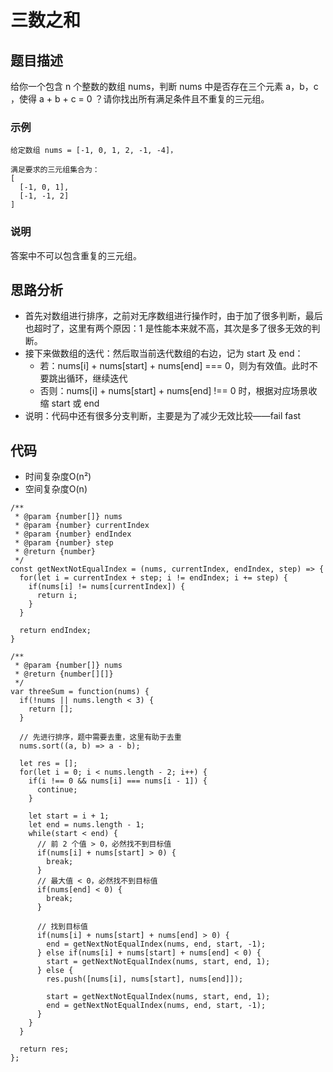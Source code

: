 # 三数之和

## 题目描述
给你一个包含 n 个整数的数组 nums，判断 nums 中是否存在三个元素 a，b，c ，使得 a + b + c = 0 ？请你找出所有满足条件且不重复的三元组。

### 示例
```
给定数组 nums = [-1, 0, 1, 2, -1, -4]，

满足要求的三元组集合为：
[
  [-1, 0, 1],
  [-1, -1, 2]
]
```

### 说明
答案中不可以包含重复的三元组。

## 思路分析
- 首先对数组进行排序，之前对无序数组进行操作时，由于加了很多判断，最后也超时了，这里有两个原因：1 是性能本来就不高，其次是多了很多无效的判断。
- 接下来做数组的迭代：然后取当前迭代数组的右边，记为 start 及 end：
  - 若：nums[i] + nums[start] + nums[end] === 0，则为有效值。此时不要跳出循环，继续迭代
  - 否则：nums[i] + nums[start] + nums[end] !== 0 时，根据对应场景收缩 start 或 end
- 说明：代码中还有很多分支判断，主要是为了减少无效比较——fail fast

## 代码
- 时间复杂度O(n²)
- 空间复杂度O(n)

```
/**
 * @param {number[]} nums
 * @param {number} currentIndex
 * @param {number} endIndex
 * @param {number} step
 * @return {number}
 */
const getNextNotEqualIndex = (nums, currentIndex, endIndex, step) => {
  for(let i = currentIndex + step; i != endIndex; i += step) {
    if(nums[i] != nums[currentIndex]) {
      return i;
    }
  }

  return endIndex;
}

/**
 * @param {number[]} nums
 * @return {number[][]}
 */
var threeSum = function(nums) {
  if(!nums || nums.length < 3) {
    return [];
  }

  // 先进行排序，题中需要去重，这里有助于去重
  nums.sort((a, b) => a - b);

  let res = [];
  for(let i = 0; i < nums.length - 2; i++) {
    if(i !== 0 && nums[i] === nums[i - 1]) {
      continue;
    }

    let start = i + 1;
    let end = nums.length - 1;
    while(start < end) {
      // 前 2 个值 > 0，必然找不到目标值
      if(nums[i] + nums[start] > 0) {
        break;
      }
      // 最大值 < 0，必然找不到目标值
      if(nums[end] < 0) {
        break;
      }

      // 找到目标值
      if(nums[i] + nums[start] + nums[end] > 0) {
        end = getNextNotEqualIndex(nums, end, start, -1);
      } else if(nums[i] + nums[start] + nums[end] < 0) {
        start = getNextNotEqualIndex(nums, start, end, 1);
      } else {
        res.push([nums[i], nums[start], nums[end]]);

        start = getNextNotEqualIndex(nums, start, end, 1);
        end = getNextNotEqualIndex(nums, end, start, -1);
      }
    }
  }

  return res;
};
```